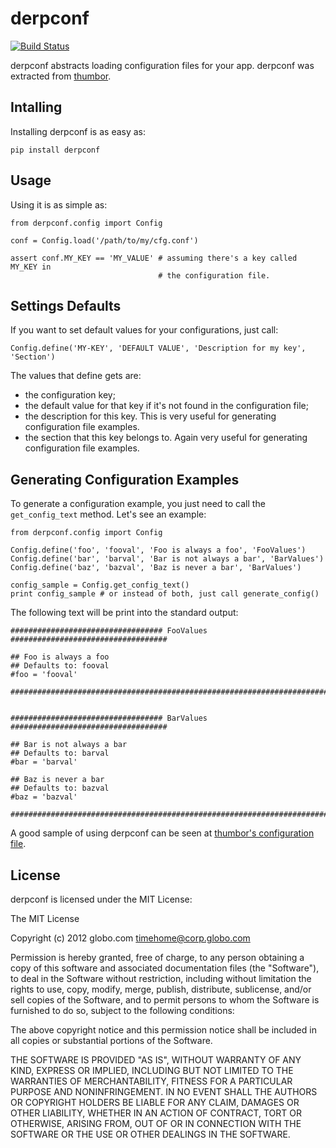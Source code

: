 derpconf
========

[![Build Status](https://secure.travis-ci.org/globocom/derpconf.png?branch=master)](http://travis-ci.org/globocom/derpconf)

derpconf abstracts loading configuration files for your app. derpconf was
extracted from [thumbor](http://github.com/globocom/thumbor/).

Intalling
---------

Installing derpconf is as easy as:

    pip install derpconf

Usage
-----

Using it is as simple as:

    from derpconf.config import Config

    conf = Config.load('/path/to/my/cfg.conf')

    assert conf.MY_KEY == 'MY_VALUE' # assuming there's a key called MY_KEY in
                                     # the configuration file.

Settings Defaults
-----------------

If you want to set default values for your configurations, just call:

    Config.define('MY-KEY', 'DEFAULT VALUE', 'Description for my key', 'Section')

The values that define gets are:

* the configuration key;
* the default value for that key if it's not found in the configuration file;
* the description for this key. This is very useful for generating
configuration file examples.
* the section that this key belongs to. Again very useful for generating
configuration file examples.

Generating Configuration Examples
---------------------------------

To generate a configuration example, you just need to call the
`get_config_text` method. Let's see an example:

    from derpconf.config import Config

    Config.define('foo', 'fooval', 'Foo is always a foo', 'FooValues')
    Config.define('bar', 'barval', 'Bar is not always a bar', 'BarValues')
    Config.define('baz', 'bazval', 'Baz is never a bar', 'BarValues')

    config_sample = Config.get_config_text()
    print config_sample # or instead of both, just call generate_config()

The following text will be print into the standard output:

    ################################## FooValues ###################################

    ## Foo is always a foo
    ## Defaults to: fooval
    #foo = 'fooval'

    ################################################################################


    ################################## BarValues ###################################

    ## Bar is not always a bar
    ## Defaults to: barval
    #bar = 'barval'

    ## Baz is never a bar
    ## Defaults to: bazval
    #baz = 'bazval'

    ################################################################################

A good sample of using derpconf can be seen at [thumbor's configuration
file](https://github.com/globocom/thumbor/blob/master/thumbor/config.py).

License
-------

derpconf is licensed under the MIT License:

The MIT License

Copyright (c) 2012 globo.com timehome@corp.globo.com

Permission is hereby granted, free of charge, to any person obtaining a copy of this software and associated documentation files (the "Software"), to deal in the Software without restriction, including without limitation the rights to use, copy, modify, merge, publish, distribute, sublicense, and/or sell copies of the Software, and to permit persons to whom the Software is furnished to do so, subject to the following conditions:

The above copyright notice and this permission notice shall be included in all copies or substantial portions of the Software.

THE SOFTWARE IS PROVIDED "AS IS", WITHOUT WARRANTY OF ANY KIND, EXPRESS OR IMPLIED, INCLUDING BUT NOT LIMITED TO THE WARRANTIES OF MERCHANTABILITY, FITNESS FOR A PARTICULAR PURPOSE AND NONINFRINGEMENT. IN NO EVENT SHALL THE AUTHORS OR COPYRIGHT HOLDERS BE LIABLE FOR ANY CLAIM, DAMAGES OR OTHER LIABILITY, WHETHER IN AN ACTION OF CONTRACT, TORT OR OTHERWISE, ARISING FROM, OUT OF OR IN CONNECTION WITH THE SOFTWARE OR THE USE OR OTHER DEALINGS IN THE SOFTWARE.
